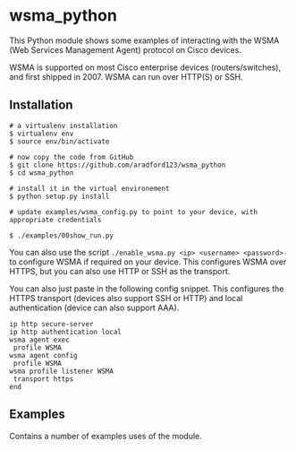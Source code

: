 # wsma_python
This Python module shows some examples of interacting with the WSMA (Web Services Management Agent) protocol on Cisco devices.

WSMA is supported on most Cisco enterprise devices (routers/switches), and first shipped in 2007. WSMA can run over HTTP(S) or SSH.

## Installation

```
# a virtualenv installation
$ virtualenv env
$ source env/bin/activate

# now copy the code from GitHub
$ git clone https://github.com/aradford123/wsma_python
$ cd wsma_python

# install it in the virtual environement
$ python setup.py install

# update examples/wsma_config.py to point to your device, with appropriate credentials

$ ./examples/00show_run.py
```

You can also use the script `./enable_wsma.py <ip> <username> <password>` to configure WSMA if required on your device. This configures WSMA over HTTPS, but you can also use HTTP or SSH as the transport.

You can also just paste in the following config snippet. This configures the HTTPS transport (devices also support SSH or HTTP) and local authentication (device can also support AAA).

```
ip http secure-server
ip http authentication local
wsma agent exec
 profile WSMA
wsma agent config
 profile WSMA
wsma profile listener WSMA
 transport https
end
```

## Examples
Contains a number of examples uses of the module.  
